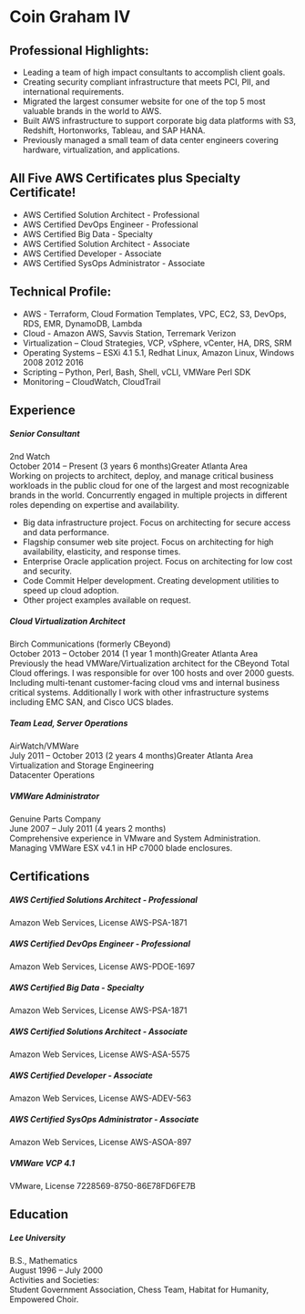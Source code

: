 Coin Graham IV
======
  
Professional Highlights:  
------
* Leading a team of high impact consultants to accomplish client goals.
* Creating security compliant infrastructure that meets PCI, PII, and international requirements.  
* Migrated the largest consumer website for one of the top 5 most valuable brands in the world to AWS.  
* Built AWS infrastructure to support corporate big data platforms with S3, Redshift, Hortonworks, Tableau, and SAP HANA. 
* Previously managed a small team of data center engineers covering hardware, virtualization, and applications.   

All Five AWS Certificates plus Specialty Certificate!  
------
* AWS Certified Solution Architect - Professional  
* AWS Certified DevOps Engineer - Professional  
* AWS Certified Big Data - Specialty  
* AWS Certified Solution Architect - Associate  
* AWS Certified Developer - Associate  
* AWS Certified SysOps Administrator - Associate  
  
Technical Profile: 
------ 
* AWS - Terraform, Cloud Formation Templates, VPC, EC2, S3, DevOps, RDS, EMR, DynamoDB, Lambda  
* Cloud - Amazon AWS, Savvis Station, Terremark Verizon  
* Virtualization – Cloud Strategies, VCP, vSphere, vCenter, HA, DRS, SRM  
* Operating Systems – ESXi 4.1 5.1, Redhat Linux, Amazon Linux, Windows 2008 2012 2016  
* Scripting – Python, Perl, Bash, Shell, vCLI, VMWare Perl SDK  
* Monitoring – CloudWatch, CloudTrail  
  
Experience
------

##### Senior Consultant  
2nd Watch  
October 2014 – Present (3 years 6 months)Greater Atlanta Area  
Working on projects to architect, deploy, and manage critical business workloads in the public cloud for one of the largest and most recognizable brands in the world.  Concurrently engaged in multiple projects in different roles depending on expertise and availability.  
  
* Big data infrastructure project.  Focus on architecting for secure access and data performance.   
* Flagship consumer web site project.  Focus on architecting for high availability, elasticity, and response times.   
* Enterprise Oracle application project.  Focus on architecting for low cost and security.   
* Code Commit Helper development.  Creating development utilities to speed up cloud adoption.  
* Other project examples available on request.  
    
##### Cloud Virtualization Architect  
Birch Communications (formerly CBeyond)  
October 2013 – October 2014 (1 year 1 month)Greater Atlanta Area  
Previously the head VMWare/Virtualization architect for the CBeyond Total Cloud offerings. I was responsible for over 100 hosts and over 2000 guests. Including multi-tenant customer-facing cloud vms and internal business critical systems.  Additionally I work with other infrastructure systems including EMC SAN, and Cisco UCS blades.  
  
##### Team Lead, Server Operations  
AirWatch/VMWare  
July 2011 – October 2013 (2 years 4 months)Greater Atlanta Area  
Virtualization and Storage Engineering  
Datacenter Operations  
  
##### VMWare Administrator  
Genuine Parts Company  
June 2007 – July 2011 (4 years 2 months)  
Comprehensive experience in VMware and System Administration. Managing VMWare ESX v4.1 in HP c7000 blade enclosures.  

Certifications
------

##### AWS Certified Solutions Architect - Professional  
Amazon Web Services, License AWS-PSA-1871  

##### AWS Certified DevOps Engineer - Professional  
Amazon Web Services, License AWS-PDOE-1697  

##### AWS Certified Big Data - Specialty  
Amazon Web Services, License AWS-PSA-1871  

##### AWS Certified Solutions Architect - Associate  
Amazon Web Services, License AWS-ASA-5575  

##### AWS Certified Developer - Associate  
Amazon Web Services, License AWS-ADEV-563  

##### AWS Certified SysOps Administrator - Associate  
Amazon Web Services, License AWS-ASOA-897  

##### VMWare VCP 4.1  
VMware, License 7228569-8750-86E78FD6FE7B  

Education
------

##### Lee University
B.S., Mathematics  
August 1996 – July 2000  
Activities and Societies:   
Student Government Association, Chess Team, Habitat for Humanity, Empowered Choir.  
